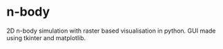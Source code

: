 # n-body
 2D n-body simulation with raster based visualisation in python.
 GUI made using tkinter and matplotlib.